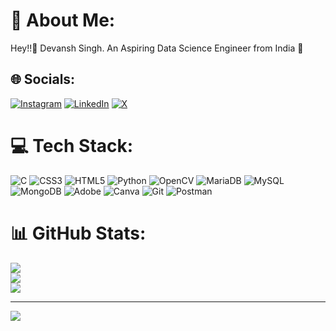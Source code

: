 # 💫 About Me:
Hey!!👋 Devansh Singh. An Aspiring Data Science Engineer from India 🚀


## 🌐 Socials:
[![Instagram](https://img.shields.io/badge/Instagram-%23E4405F.svg?logo=Instagram&logoColor=white)](https://instagram.com/dev_ansh.165) [![LinkedIn](https://img.shields.io/badge/LinkedIn-%230077B5.svg?logo=linkedin&logoColor=white)](https://linkedin.com/in/devanshsingh165) [![X](https://img.shields.io/badge/X-black.svg?logo=X&logoColor=white)](https://x.com/DevanshSingh165) 

# 💻 Tech Stack:
![C](https://img.shields.io/badge/c-%2300599C.svg?style=plastic&logo=c&logoColor=white) ![CSS3](https://img.shields.io/badge/css3-%231572B6.svg?style=plastic&logo=css3&logoColor=white) ![HTML5](https://img.shields.io/badge/html5-%23E34F26.svg?style=plastic&logo=html5&logoColor=white) ![Python](https://img.shields.io/badge/python-3670A0?style=plastic&logo=python&logoColor=ffdd54) ![OpenCV](https://img.shields.io/badge/opencv-%23white.svg?style=plastic&logo=opencv&logoColor=white) ![MariaDB](https://img.shields.io/badge/MariaDB-003545?style=plastic&logo=mariadb&logoColor=white) ![MySQL](https://img.shields.io/badge/mysql-4479A1.svg?style=plastic&logo=mysql&logoColor=white) ![MongoDB](https://img.shields.io/badge/MongoDB-%234ea94b.svg?style=plastic&logo=mongodb&logoColor=white) ![Adobe](https://img.shields.io/badge/adobe-%23FF0000.svg?style=plastic&logo=adobe&logoColor=white) ![Canva](https://img.shields.io/badge/Canva-%2300C4CC.svg?style=plastic&logo=Canva&logoColor=white) ![Git](https://img.shields.io/badge/git-%23F05033.svg?style=plastic&logo=git&logoColor=white) ![Postman](https://img.shields.io/badge/Postman-FF6C37?style=plastic&logo=postman&logoColor=white)
# 📊 GitHub Stats:
![](https://github-readme-stats.vercel.app/api?username=Devansh-Singh-165&theme=dark&hide_border=true&include_all_commits=false&count_private=true)<br/>
![](https://nirzak-streak-stats.vercel.app/?user=Devansh-Singh-165&theme=dark&hide_border=true)<br/>
![](https://github-readme-stats.vercel.app/api/top-langs/?username=Devansh-Singh-165&theme=dark&hide_border=true&include_all_commits=false&count_private=true&layout=compact)

---
[![](https://visitcount.itsvg.in/api?id=Devansh-Singh-165&icon=7&color=0)](https://visitcount.itsvg.in)

<!-- Proudly created with GPRM ( https://gprm.itsvg.in ) -->
